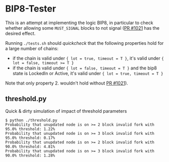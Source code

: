 # BIP8-Tester

This is an attempt at implementing the logic BIP8, in particular to check whether allowing some `MUST_SIGNAL` blocks to not signal ([PR #1021](https://github.com/bitcoin/bips/pull/1021) has the desired effect.

Running `./tests.sh` should *quickcheck* that the following properties hold for a large number of chains:

- if the chain is valid under `{ lot = true, timeout = T }`, it's valid under `{ lot = false, timeout >= T }`
- if the chain is valid under `{ lot = false, timeout = T }` and the bip8 state is LockedIn or Active, it's valid under `{ lot = true, timeout = T }`

Note that only property 2. wouldn't hold without [PR #1021](https://github.com/bitcoin/bips/pull/1021)).


## threshold.py

Quick & dirty simulation of impact of threshold parameters

```
$ python ./threshold.py
Probability that unupdated node is on >= 2 block invalid fork with 95.0% threshold: 1.22%
Probability that unupdated node is on >= 3 block invalid fork with 95.0% threshold: 0.17%
Probability that unupdated node is on >= 2 block invalid fork with 90.0% threshold: 4.81%
Probability that unupdated node is on >= 3 block invalid fork with 90.0% threshold: 1.28%
```
